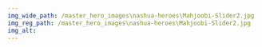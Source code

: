 ```yaml
---
img_wide_path: /master_hero_images\nashua-heroes\Mahjoobi-Slider2.jpg
img_reg_path: /master_hero_images\nashua-heroes\Mahjoobi-Slider2.jpg
img_alt:
---
```

